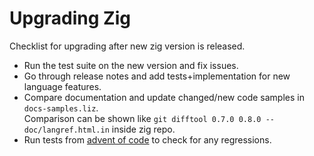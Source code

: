 
# Upgrading Zig

Checklist for upgrading after new zig version is released.

- Run the test suite on the new version and fix issues.
- Go through release notes and add tests+implementation for new language features.
- Compare documentation and update changed/new code samples in `docs-samples.liz`.  
  Comparison can be shown like `git difftool 0.7.0 0.8.0 -- doc/langref.html.in` inside zig repo.
- Run tests from [advent of code](https://github.com/dundalek/adventofcode/tree/master/2020) to check for any regressions.
